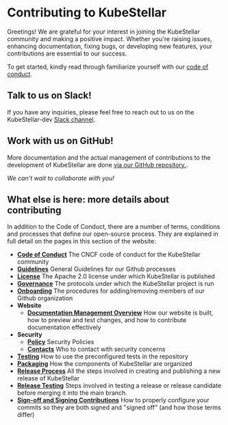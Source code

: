 # Contributing to KubeStellar
Greetings! We are grateful for your interest in joining the KubeStellar community and making a positive impact. Whether you're raising issues, enhancing documentation, fixing bugs, or developing new features, your contributions are essential to our success.

To get started, kindly read through familiarize yourself with our [code of conduct](../contribution-guidelines/coc.md).

## Talk to us on Slack!

If you have any inquiries, please feel free to reach out to us on the KubeStellar-dev [Slack channel](https://kubernetes.slack.com/archives/C058SUSL5AA/).

## Work with us on GitHub!

More documentation and the actual management of contributions to the development of KubeStellar are done [via our GitHub repository.](https://github.com/kubestellar/kubestellar).

*We can't wait to collaborate with you!*

## What else is here: more details about contributing 

In addition to the Code of Conduct, there are a number of terms, conditions and processes that define our open-source process. They are explained in full detail on the pages in this section of the website:

- **[Code of Conduct](../contribution-guidelines/coc-inc.md)** The CNCF code of conduct for the KubeStellar community
- **[Guidelines](../contribution-guidelines/contributing-inc.md)** General Guidelines for our Github processes
- **[License](../contribution-guidelines/license-inc.md)** The Apache 2.0 license under which KubeStellar is published
- **[Governance](../contribution-guidelines/governance-inc.md)** The protocols under which the KubeStellar project is run
- **[Onboarding](../contribution-guidelines/onboarding-inc.md)** The procedures for adding/removing members of our Github organization
- **Website**
    - **[Documentation Management Overview](../contribution-guidelines/operations/document-management.md)** How our website is built, how to preview and test changes, and how to contribute documentation effectively
- **Security**
    - **[Policy](../contribution-guidelines/security/security-inc.md)** Security Policies
    - **[Contacts](../contribution-guidelines/security/security_contacts-inc.md)** Who to contact with security concerns
- **[Testing](testing.md)** How to use the preconfigured tests in the repository
- **[Packaging](packaging.md)** How the components of KubeStellar are organized
- **[Release Process](release.md)** All the steps involved in creating and publishing a new release of KubeStellar
- **[Release Testing](release-testing.md)** Steps involved in testing a release or release candidate before merging it into the main branch.
- **[Sign-off and Signing Contributions](pr-signoff.md)** How to properly configure your commits so they are both signed and "signed off" (and how those terms differ)

